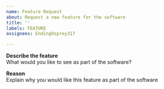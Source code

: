 ```yaml
---
name: Feature Request
about: Request a new feature for the software
title: ''
labels: FEATURE
assignees: EndingOsprey317

---
```


**Describe the feature**  
What would you like to see as part of the software?  
  
**Reason**  
Explain why you would like this feature as part of the software
